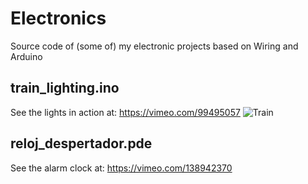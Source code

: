 # Electronics
Source code of (some of) my electronic projects based on Wiring and Arduino

## train_lighting.ino
See the lights in action at: https://vimeo.com/99495057
![Train][1]

## reloj_despertador.pde
See the alarm clock at: https://vimeo.com/138942370

[1]: https://i.vimeocdn.com/video/480687278.jpg?mw=960&mh=480
